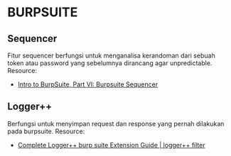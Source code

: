 # BURPSUITE

## Sequencer
Fitur sequencer berfungsi untuk menganalisa kerandoman dari sebuah token atau password yang sebelumnya dirancang agar unpredictable. Resource:
- [Intro to BurpSuite, Part VI: Burpsuite Sequencer](https://blog.nvisium.com/intro-to-burpsuite-part-vi-burpsuite)

## Logger++
Berfungsi untuk menyimpan request dan response yang pernah dilakukan pada burpsuite. Resource:
- [Complete Logger++ burp suite Extension Guide | logger++ filter](https://www.youtube.com/watch?v=Cqlgcjt6vgI)
